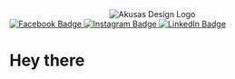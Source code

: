 <div id="header" align="center">
  <img alt="Akusas Design Logo" src="https://akusasdesign.com/images/akusas.png" />
</div>
<div id="badges">
  <a href="https://www.facebook.com/akusasdesign">
    <img alt="Facebook Badge" src="https://img.shields.io/badge/Facebook-1877F2?style=for-the-badge&logo=facebook&logoColor=white" />
  </a>
  <a href="https://www.instagram.com/akusas_design/">
    <img alt="Instagram Badge" src="https://img.shields.io/badge/Instagram-E4405F?style=for-the-badge&logo=instagram&logoColor=white" />
  </a>
  <a href="https://www.linkedin.com/in/christopher-iain-hansen-11114094/">
    <img alt="LinkedIn Badge" src="https://img.shields.io/badge/LinkedIn-0077B5?style=for-the-badge&logo=linkedin&logoColor=white" />
  </a>
  <h1>
    Hey there
  </h1>
</div>
